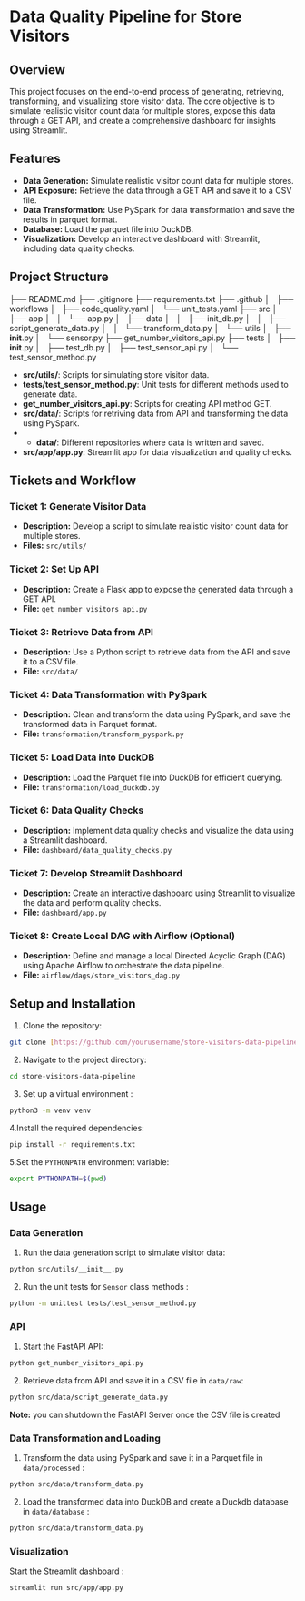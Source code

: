 # Data Quality Pipeline for Store Visitors

## Overview

This project focuses on the end-to-end process of generating, retrieving, transforming, and visualizing store visitor data. The core objective is to simulate realistic visitor count data for multiple stores, expose this data through a GET API, and create a comprehensive dashboard for insights using Streamlit.

## Features

* **Data Generation:** Simulate realistic visitor count data for multiple stores.
* **API Exposure:** Retrieve the data through a GET API and save it to a CSV file.
* **Data Transformation:** Use PySpark for data transformation and save the results in parquet format.
* **Database:** Load the parquet file into DuckDB.
* **Visualization:** Develop an interactive dashboard with Streamlit, including data quality checks.

## Project Structure

├── README.md
├── .gitignore
├── requirements.txt
├── .github
│   ├── workflows
│       ├── code_quality.yaml
│       └── unit_tests.yaml
├── src
│   ├── app
│   │   └── app.py
│   ├── data
│   │   ├── init_db.py
│   │   ├── script_generate_data.py
│   │   └── transform_data.py
│   └── utils
│       ├── __init__.py
│       └── sensor.py
├── get_number_visitors_api.py
├── tests
│   ├── __init__.py
│   ├── test_db.py
│   ├── test_sensor_api.py
│   └── test_sensor_method.py




* **src/utils/**: Scripts for simulating store visitor data.
* **tests/test_sensor_method.py**: Unit tests for different methods used to generate data.
* **get_number_visitors_api.py**: Scripts for creating API method GET.
* **src/data/**: Scripts for retriving data from API and transforming the data using PySpark.
* * **data/**: Different repositories where data is written and saved.
* **src/app/app.py**: Streamlit app for data visualization and quality checks.

## Tickets and Workflow

### Ticket 1: Generate Visitor Data

* **Description:** Develop a script to simulate realistic visitor count data for multiple stores.
* **Files:** `src/utils/`

### Ticket 2: Set Up API

* **Description:** Create a Flask app to expose the generated data through a GET API.
* **File:** `get_number_visitors_api.py`

### Ticket 3: Retrieve Data from API

* **Description:** Use a Python script to retrieve data from the API and save it to a CSV file.
* **File:** `src/data/`

### Ticket 4: Data Transformation with PySpark

* **Description:** Clean and transform the data using PySpark, and save the transformed data in Parquet format.
* **File:** `transformation/transform_pyspark.py`

### Ticket 5: Load Data into DuckDB

* **Description:** Load the Parquet file into DuckDB for efficient querying.
* **File:** `transformation/load_duckdb.py`

### Ticket 6: Data Quality Checks

* **Description:** Implement data quality checks and visualize the data using a Streamlit dashboard.
* **File:** `dashboard/data_quality_checks.py`

### Ticket 7: Develop Streamlit Dashboard

* **Description:** Create an interactive dashboard using Streamlit to visualize the data and perform quality checks.
* **File:** `dashboard/app.py`

### Ticket 8: Create Local DAG with Airflow (Optional)

* **Description:** Define and manage a local Directed Acyclic Graph (DAG) using Apache Airflow to orchestrate the data pipeline.
* **File:** `airflow/dags/store_visitors_dag.py`

## Setup and Installation

1. Clone the repository:

```bash
git clone [https://github.com/yourusername/store-visitors-data-pipeline.git](https://github.com/yourusername/store-visitors-data-pipeline.git)
```

2. Navigate to the project directory:

```bash
cd store-visitors-data-pipeline
```

3. Set up a virtual environment :

```bash
python3 -m venv venv 
```
   
4.Install the required dependencies:

```bash
pip install -r requirements.txt
```

5.Set the `PYTHONPATH` environment variable:

```bash
export PYTHONPATH=$(pwd)
```

## Usage 

### Data Generation

1. Run the data generation script to simulate visitor data:

```bash
python src/utils/__init__.py
```

2. Run the unit tests for `Sensor` class methods :

```bash
python -m unittest tests/test_sensor_method.py
```

### API

1. Start the FastAPI API:

```bash
python get_number_visitors_api.py
```

2. Retrieve data from API and save it in a CSV file in `data/raw`:

```bash
python src/data/script_generate_data.py
```

**Note:** you can shutdown the FastAPI Server once the CSV file is created

### Data Transformation and Loading 

1. Transform the data using PySpark and save it in a Parquet file in `data/processed` :

```bash
python src/data/transform_data.py
```

2. Load the transformed data into DuckDB and create a Duckdb database in `data/database` :

```bash
python src/data/transform_data.py
```

### Visualization 

Start the Streamlit dashboard :

```bash
streamlit run src/app/app.py
```
   









